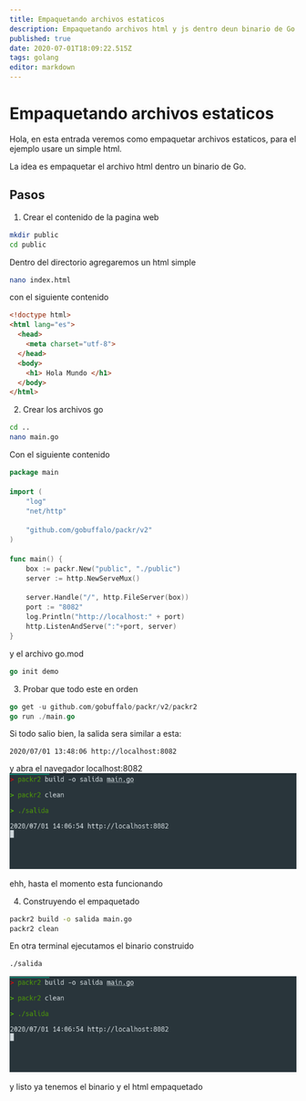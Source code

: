 ```yaml
---
title: Empaquetando archivos estaticos
description: Empaquetando archivos html y js dentro deun binario de Go
published: true
date: 2020-07-01T18:09:22.515Z
tags: golang
editor: markdown
---
```


# Empaquetando archivos estaticos

Hola, en esta entrada veremos como empaquetar archivos estaticos, 
para el ejemplo usare un simple html.

La idea es empaquetar el archivo html dentro un binario de Go.
## Pasos

1. Crear el contenido de la pagina web

```bash
mkdir public
cd public
```
Dentro del directorio agregaremos un html simple
```bash
nano index.html
```
con el siguiente contenido
```html
<!doctype html>
<html lang="es">
  <head>
    <meta charset="utf-8">
  </head>
  <body>
  	<h1> Hola Mundo </h1>
  </body>
</html>
```
2. Crear los archivos go 

```bash
cd ..
nano main.go
```
Con el siguiente contenido
```go
package main

import (
	"log"
	"net/http"

	"github.com/gobuffalo/packr/v2"
)

func main() {
	box := packr.New("public", "./public")
	server := http.NewServeMux()

	server.Handle("/", http.FileServer(box))
	port := "8082"
	log.Println("http://localhost:" + port)
	http.ListenAndServe(":"+port, server)
}
```
y el archivo go.mod
```go
go init demo
```
3. Probar que todo este en orden

```go
go get -u github.com/gobuffalo/packr/v2/packr2
go run ./main.go
```
Si todo salio bien, la salida sera similar a esta:
```
2020/07/01 13:48:06 http://localhost:8082
```
y abra el navegador localhost:8082
![image.png](/image.png)

ehh, hasta el momento esta funcionando

4. Construyendo el empaquetado


```bash
packr2 build -o salida main.go
packr2 clean
```
En otra terminal ejecutamos el binario construido

```bash
./salida
```
![packr2.png](/golang-empaquetado/packr2.png)

y listo ya tenemos el binario y el html empaquetado




